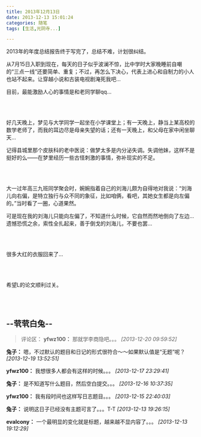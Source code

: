 ```yaml
---
title: 2013年12月13日
date: 2013-12-13 15:01:24
categories: 随笔
tags: [生活,光阴寺...]

---
```

2013年的年度总结报告终于写完了，总结不难，计划很纠结。

从7月15日入职到现在，每天的日子似乎波澜不惊，比中学时大家晚睡前自嘲的“三点一线”还要简单、重复；不过，再怎么下决心，代表上进心和自制力的小人也站不起来。让穿越小说和古装电视剧淹死我吧...

目前，最能激励人心的事情是和老同学聊qq...

<br /><br />

好几天晚上，梦见与大学同学一起坐在小学课堂上；有一天晚上，静当上某高校的数学老师了，而我的耳边尽是母亲失望的话；还有一天晚上，和父母在家中闲坐聊天...

记得县城里那个皮肤科的老中医说：做梦太多是内分泌失调。失调他妹，这样不是挺好的么——在梦里经历一些古怪刺激的事情，弥补现实的不足。

<br /><br />

大一过年高三九班同学聚会时，婉婉指着自己的刘海儿颇为自得地对我说：“刘海儿向右偏，是特立独行与众不同的象征，比如咱俩，看吧，其她女生都是向左偏的。”当时看了一圈，心道果然。

可是现在我的刘海儿只能向左偏了，不知道什么时候，它自然而然地倒向了左边...遗憾恐慌之余，索性全扎起来，善于倒戈的刘海儿，不要也罢...

<br /><br />

很多大红的衣服回来了...

<br /><br />

希望L的论文顺利过关。

<br /><br />

--茕茕白兔--
---
>评论区：
>**yfwz100：** 那就学李商隐吧。。。  *[2013-12-20 09:59:52]*
>
**兔子：** 嗯，不过默认的题目和日记的形式很符合～～如果默认值是“无题”呢？  *[2013-12-19 13:52:51]*
>
**yfwz100：** 我想很多人都会有这样的时候。。。  *[2013-12-17 23:29:41]*
>
**兔子：** 是不知道写什么题目，然后空白提交。。。  *[2013-12-16 10:37:35]*
>
**yfwz100：** 我有段时间也这样写日志题目。。。  *[2013-12-15 22:40:03]*
>
**兔子：** 说明这日子已经没有主题可言了。。。T-T  *[2013-12-13 19:26:15]*
>
**evalcony：** 一个最明显的变化就是标题，越来越不显内容了。。。  *[2013-12-13 19:12:29]*
>
